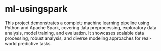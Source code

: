 # ml-usingspark
This project demonstrates a complete machine learning pipeline using Python and Apache Spark, covering data preprocessing, exploratory data analysis, model training, and evaluation. It showcases scalable data processing, robust analysis, and diverse modeling approaches for real-world predictive tasks.
